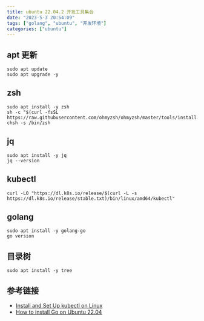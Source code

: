 ```yaml
---
title: ubuntu 22.04.2 开发工具集合
date: "2023-5-3 20:54:09"
tags: ["golang", "ubuntu", "开发环境"]
categories: ["ubuntu"]
---
```


## apt 更新

```shell
sudo apt update
sudo apt upgrade -y
```

## zsh

```shell
sudo apt install -y zsh
sh -c "$(curl -fsSL https://raw.githubusercontent.com/ohmyzsh/ohmyzsh/master/tools/install.sh)"
chsh -s /bin/zsh
```

## jq

```shell
sudo apt install -y jq
jq --version
```

## kubectl

```shell
curl -LO "https://dl.k8s.io/release/$(curl -L -s https://dl.k8s.io/release/stable.txt)/bin/linux/amd64/kubectl"
```

## golang

```shell
sudo apt install -y golang-go
go version
```

## 目录树

```shell
sudo apt install -y tree
```

## 参考链接

- [Install and Set Up kubectl on Linux](https://kubernetes.io/docs/tasks/tools/install-kubectl-linux/)
- [How to install Go on Ubuntu 22.04](https://www.fosslinux.com/68795/install-go-on-ubuntu.htm)
